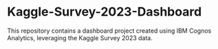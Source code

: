 # Kaggle-Survey-2023-Dashboard
This repository contains a dashboard project created using IBM Cognos Analytics, leveraging the Kaggle Survey 2023 data. 
